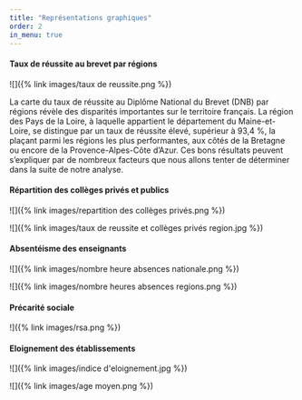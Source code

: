 ```yaml
---
title: "Représentations graphiques"
order: 2
in_menu: true
---
```

#### Taux de réussite au brevet par régions
![]({% link images/taux de reussite.png %})

La carte du taux de réussite au Diplôme National du Brevet (DNB) par régions révèle des disparités importantes sur le territoire français. La région des Pays de la Loire, à laquelle appartient le département du Maine-et-Loire, se distingue par un taux de réussite élevé, supérieur à 93,4 %, la plaçant parmi les régions les plus performantes, aux côtés de la Bretagne ou encore de la Provence-Alpes-Côte d’Azur. Ces bons résultats peuvent s’expliquer par de nombreux facteurs que nous allons tenter de déterminer dans la suite de notre analyse. 


#### Répartition des collèges privés et publics
![]({% link images/repartition des collèges privés.png %})

![]({% link images/taux de reussite et collèges privés region.jpg %})

#### Absentéisme des enseignants
![]({% link images/nombre heure absences nationale.png %})

![]({% link images/nombre heures absences regions.png %})



#### Précarité sociale
!]({% link images/rsa.png %})
#### Eloignement des établissements 
![]({% link images/indice d'eloignement.jpg %})

![]({% link images/age moyen.png %}) 